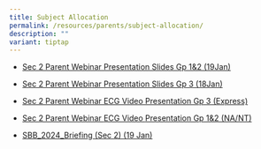 ```yaml
---
title: Subject Allocation
permalink: /resources/parents/subject-allocation/
description: ""
variant: tiptap
---
```

<p></p><ul data-tight="true" class="tight"><li><p><a href="/files/Parents/Sec_2_Parent_Webinar_Presentation_Slides_Gp1_2__19Jan_.pdf" rel="noopener noreferrer nofollow" target="_blank">Sec 2 Parent Webinar Presentation Slides Gp 1&amp;2 (19Jan)</a></p></li><li><p><a href="/files/Parents/Sec_2_Parent_Webinar_Presentation_Slides_Gp_3__18Jan_.pdf" rel="noopener noreferrer nofollow" target="_blank">Sec 2 Parent Webinar Presentation Slides Gp 3 (18Jan)</a></p></li><li><p><a href="https://drive.google.com/file/d/1PgPujN8JiiqoObkdp6Rykce1FQLhKzuc/view" rel="noopener noreferrer nofollow" target="_blank">Sec 2 Parent Webinar ECG Video Presentation Gp 3 (Express)</a></p></li><li><p><a href="https://drive.google.com/file/d/1dzpIs6v1TbFtjzs3pKbwW7hbKnxTBZg_/view" rel="noopener noreferrer nofollow" target="_blank">Sec 2 Parent Webinar </a><a href="https://drive.google.com/file/d/1PgPujN8JiiqoObkdp6Rykce1FQLhKzuc/view" rel="noopener noreferrer nofollow" target="_blank">ECG Video </a><a href="https://drive.google.com/file/d/1dzpIs6v1TbFtjzs3pKbwW7hbKnxTBZg_/view" rel="noopener noreferrer nofollow" target="_blank">Presentation Gp 1&amp;2 (NA/NT)</a></p></li><li><p><a href="/files/Parents/SBB_2024_Briefing__Sec_2___19_Jan_.pdf" rel="noopener noreferrer nofollow" target="_blank">SBB_2024_Briefing (Sec 2) (19 Jan)</a></p><p></p><p></p></li></ul><p></p>